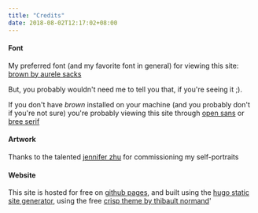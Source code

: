 ```yaml
---
title: "Credits"
date: 2018-08-02T12:17:02+08:00
---
```

#### Font
My preferred font (and my favorite font in general) for viewing this site: [brown by aurele sacks](http://www.aurelesack.com/works/ll-brown/)

But, you probably wouldn't need me to tell you that, if you're seeing it ;). 

If you don't have *brown* installed on your machine (and you probably don't if you're not sure) you're probably viewing this site through [open sans](https://fonts.google.com/specimen/Open+Sans) or [bree serif](https://fonts.google.com/specimen/Bree+Serif)

#### Artwork
Thanks to the talented [jennifer zhu](http://aridax.tumblr.com/) for commissioning my self-portraits

#### Website
This site is hosted for free on [github pages](https://pages.github.com/), and built using the [hugo static site generator](https://gohugo.io/), using the free [crisp theme by thibault normand](https://themes.gohugo.io/crisp/)'
